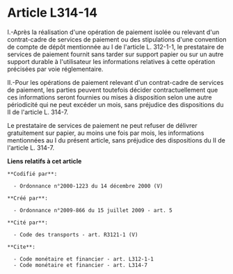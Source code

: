 # Article L314-14

I.-Après la réalisation d'une opération de paiement isolée ou relevant d'un contrat-cadre de services de paiement ou des
stipulations d'une convention de compte de dépôt mentionnée au I de l'article L. 312-1-1, le prestataire de services de
paiement fournit sans tarder sur support papier ou sur un autre support durable à l'utilisateur les informations relatives à
cette opération précisées par voie réglementaire. 

II.-Pour les opérations de paiement relevant d'un contrat-cadre de services de paiement, les parties peuvent toutefois
décider contractuellement que ces informations seront fournies ou mises à disposition selon une autre périodicité qui ne peut
excéder un mois, sans préjudice des dispositions du II de l'article L. 314-7. 

Le prestataire de services de paiement ne peut refuser de délivrer gratuitement sur papier, au moins une fois par mois, les
informations mentionnées au I du présent article, sans préjudice des dispositions du II de l'article L. 314-7.

**Liens relatifs à cet article**

	**Codifié par**:

	  - Ordonnance n°2000-1223 du 14 décembre 2000 (V)

	**Créé par**:

	  - Ordonnance n°2009-866 du 15 juillet 2009 - art. 5

	**Cité par**:

	  - Code des transports - art. R3121-1 (V)

	**Cite**:

	  - Code monétaire et financier - art. L312-1-1
	  - Code monétaire et financier - art. L314-7
